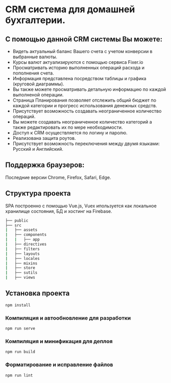 # CRM система для домашней бухгалтерии.

## С помощью данной CRM системы Вы можете:

- Видеть актуальный баланс Вашего счета с учетом конверсии в выбранные валюты.
- Курсы валют актуализируются с помощью сервиса Fixer.io
- Просматривать историю выполненных операций расхода и пополнения счета.
- Информация представлена посредством таблицы и графика (круговой диаграммы).
- Вы также можете просматривать детальную информацию по каждой выполненой операции.
- Страница Планирования позволяет отслежить общий бюджет по каждой категории и прогресс использования денежных средств.
- Присутствует возможность создавать неограниченное количество операций.
- Вы можете создавать неограниченное количество категорий а также редактировать их по мере необходимости.
- Доступ к CRM осуществляется по логину и паролю.
- Реализована защита роутов.
- Присутствует возможность переключения между двумя языками: Русский и Английский.

## Поддержка браузеров:

Последние версии Chrome, Firefox, Safari, Edge.

## Структура проекта

SPA построенно с помощью Vue.js, Vuex ипользуется как локальное хранилище состояния, БД и хостинг на Firebase.

```bash
├── public
├── src
|   ├── assets
|   ├── components
|   |   ├── app
|   ├── directives
|   ├── filters
|   ├── layouts
|   ├── locales
|   ├── mixins
|   ├── store
|   ├── sutils
|   ├── views
```

## Установка проекта

```
npm install
```

### Компиляция и автообновление для разработки

```
npm run serve
```

### Компиляция и минификация для деплоя

```
npm run build
```

### Форматирование и исправление файлов

```
npm run lint
```
